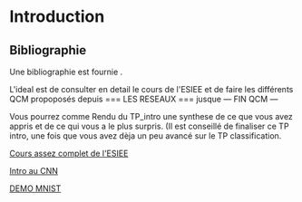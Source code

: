 # Introduction

## Bibliographie
Une bibliographie est  fournie .

L'ideal est de consulter en detail le cours de l'ESIEE et de faire les différents QCM propoposés depuis === LES RESEAUX === jusque — FIN QCM —

Vous pourrez comme Rendu du TP_intro une synthese de ce que vous avez appris et de ce qui vous a le plus surpris. (Il est conseillé de finaliser ce TP intro, une fois  que vous avez dèja un peu avancé sur le TP classification.



[Cours assez complet de l'ESIEE](https://perso.esiee.fr/~buzerl/sphinx_IA/10%20lapprentissage/lapprentissage.html)

[Intro au CNN](https://medium.com/betomorrow/les-r%C3%A9seaux-de-neurones-de-convolutions-pour-les-n%C3%A9ophytes-2b36a59cf648)

[DEMO MNIST](https://cs.stanford.edu/people/karpathy/convnetjs/demo/mnist.html)
